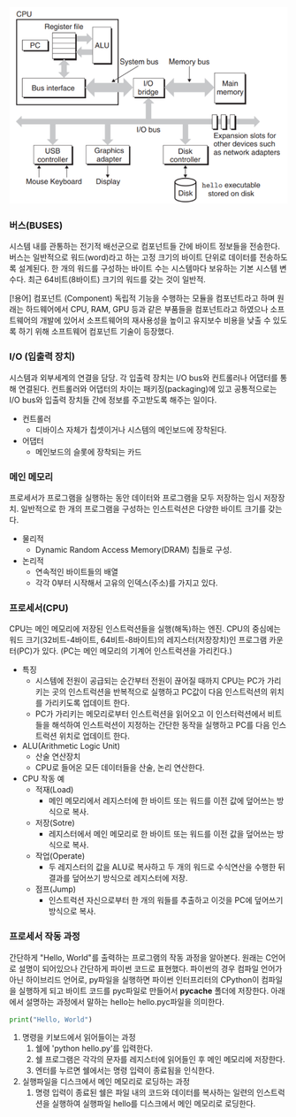 ![SystemHardwareConfiguration](/images/20240411233355.png)

### 버스(BUSES)
시스템 내를 관통하는 전기적 배선군으로 컴포넌트들 간에 바이트 정보들을 전송한다.
버스는 일반적으로 워드(word)라고 하는 고정 크기의 바이트 단위로 데이터를 전송하도록 설계된다. 
한 개의 워드를 구성하는 바이트 수는 시스템마다 보유하는 기본 시스템 변수다.
최근 64비트(8바이트) 크기의 워드를 갖는 것이 일반적.

[!용어] 컴포넌트 (Component)
	독립적 기능을 수행하는 모듈을 컴포넌트라고 하며 원래는 하드웨어에서 CPU, RAM, GPU 등과 같은 부품들을 컴포넌트라고 하였으나 소프트웨어의 개발에 있어서 소프트웨어의 재사용성을 높이고 유지보수 비용을 낮출 수 있도록 하기 위해 소프트웨어 컴포넌트 기술이 등장했다.

### I/O (입출력 장치)
시스템과 외부세계의 연결을 담당.
각 입출력 장치는 I/O bus와 컨트롤러나 어댑터를 통해 연결된다.
컨트롤러와 어댑터의 차이는 패키징(packaging)에 있고 공통적으로는 I/O bus와 입출력 장치들 간에 정보를 주고받도록 해주는 일이다.
* 컨트롤러
	* 디바이스 자체가 칩셋이거나 시스템의 메인보드에 장착된다.
* 어댑터
	* 메인보드의 슬롯에 장착되는 카드

### 메인 메모리
프로세서가 프로그램을 실행하는 동안 데이터와 프로그램을 모두 저장하는 임시 저장장치.
일반적으로 한 개의 프로그램을 구성하는 인스트럭션은 다양한 바이트 크기를 갖는다.
* 물리적
	* Dynamic Random Access Memory(DRAM) 칩들로 구성.
* 논리적
	* 연속적인 바이트들의 배열
	* 각각 0부터 시작해서 고유의 인덱스(주소)를 가지고 있다.

### 프로세서(CPU)
CPU는 메인 메모리에 저장된 인스트럭션들을 실행(해독)하는 엔진.
CPU의 중심에는 워드 크기(32비트-4바이트, 64비트-8바이트)의 레지스터(저장장치)인 
프로그램 카운터(PC)가 있다. (PC는 메인 메모리의 기계어 인스트럭션을 가리킨다.)
* 특징
	* 시스템에 전원이 공급되는 순간부터 전원이 끊어질 때까지 CPU는 PC가 가리키는 곳의
	  인스트럭션을 반복적으로 실행하고 PC값이 다음 인스트럭션의 위치를 가리키도록
	  업데이트 한다.
	* PC가 가리키는 메모리로부터 인스트럭션을 읽어오고 이 인스터럭션에서 비트들을 
	  해석하여 인스트럭션이 지정하는 간단한 동작을 실행하고 PC를 다음 인스트럭션 위치로 
	  업데이트 한다.
* ALU(Arithmetic Logic Unit)
	* 산술 연산장치
	* CPU로 들어온 모든 데이터들을 산술, 논리 연산한다.
* CPU 작동 예
	* 적재(Load)
		* 메인 메모리에서 레지스터에 한 바이트 또는 워드를 이전 값에 덮어쓰는 방식으로 복사.
	* 저장(Sotre)
		* 레지스터에서 메인 메모리로 한 바이트 또는 워드를 이전 값을 덮어쓰는 방식으로 복사.
	* 작업(Operate)
		* 두 레지스터의 값을 ALU로 복사하고 두 개의 워드로 수식연산을 수행한 뒤 결과를 덮어쓰기 방식으로 레지스터에 저장.
	* 점프(Jump)
		* 인스트럭션 자신으로부터 한 개의 워들를 추출하고 이것을 PC에 덮어쓰기 방식으로 복사.

### 프로세서 작동 과정
간단하게 "Hello, World"를 출력하는 프로그램의 작동 과정을 알아본다.
원래는 C언어로 설명이 되어있으나 간단하게 파이썬 코드로 표현했다.
파이썬의 경우 컴파일 언어가 아닌 하이브리드 언어로, py파일을 실행하면 파이썬 인터프리터의 CPython이 컴파일을 실행하게 되고 바이트 코드를 pyc파일로 만들어서 **__pycache__** 폴더에 저장한다. 아래에서 설명하는 과정에서 말하는 hello는 hello.pyc파일을 의미한다.
```hello.py
print("Hello, World")
```
1. 명령을 키보드에서 읽어들이는 과정
	1. 쉘에 'python hello.py'를 입력한다.
	2. 쉘 프로그램은 각각의 문자를 레지스터에 읽어들인 후 메인 메모리에 저장한다.
	3. 엔터를 누르면 쉘에서는 명령 입력이 종료됨을 인식한다.
2. 실행파일을 디스크에서 메인 메모리로 로딩하는 과정
	1. 명령 입력이 종료된 쉘은 파일 내의 코드와 데이터를 복사하는 일련의 인스트럭션을 실행하여 실행파일 hello를 디스크에서 메인 메모리로 로딩한다.